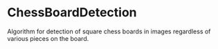 # ChessBoardDetection
Algorithm for detection of square chess boards in images regardless of various pieces on the board.
